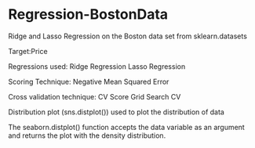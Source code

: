 # Regression-BostonData
Ridge and Lasso Regression on the Boston data set from sklearn.datasets

Target:Price

Regressions used:
Ridge Regression 
Lasso Regression

Scoring Technique: Negative Mean Squared Error

Cross validation technique: CV Score
                             Grid Search CV
                             
Distribution plot (sns.distplot()) used to plot the distribution of data      

The seaborn.distplot() function accepts the data variable as an argument and returns the plot with the density distribution.


